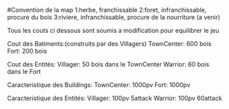 #Convention de la map
  1:herbe, franchissable
  2:foret, infranchissable, procure du bois
  3:riviere, infranchissable, procure de la nourriture (a venir)


Tous les couts ci dessous sont soumis a modification pour equilibrer le jeu


Cout des Batiments:(construits par des Villagers)
  TownCenter: 600 bois
  Fort: 200 bois
  
Cout des Entités:
  Villager: 50 bois dans le TownCenter
  Warrior: 60 bois dans le Fort
  
Caracteristique des Buildings:
  TownCenter: 1000pv
  Fort: 1000pv

Caracteristique des Entités:
  Villager: 100pv 5attack
  Warrior: 100pv 60attack
